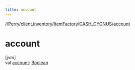 ```yaml
---
title: account
---
```

//[Perry](../../../../index.html)/[client.inventory](../../index.html)/[ItemFactory](../index.html)/[CASH_CYGNUS](index.html)/[account](account.html)



# account



[jvm]\
val [account](account.html): [Boolean](https://kotlinlang.org/api/latest/jvm/stdlib/kotlin/-boolean/index.html)




